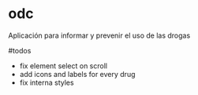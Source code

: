 odc
===

Aplicación para informar y prevenir el uso de las drogas

#todos
 - fix element select on scroll
 - add icons and labels for every drug
 - fix interna styles
